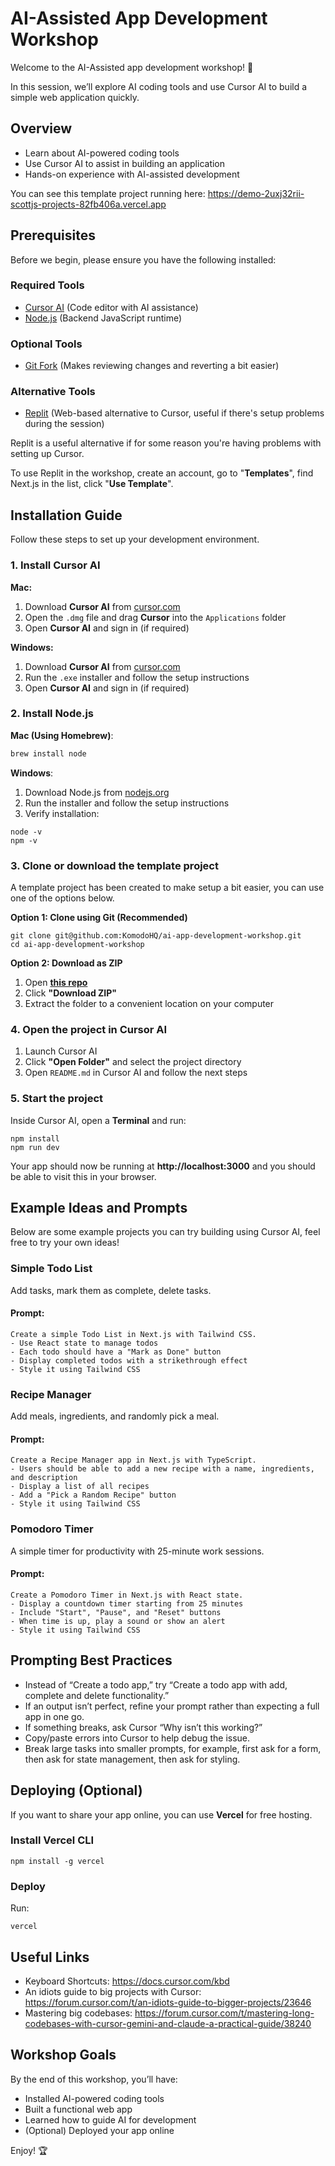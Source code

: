 # AI-Assisted App Development Workshop  
Welcome to the AI-Assisted app development workshop! 🚀

In this session, we’ll explore AI coding tools and use Cursor AI to build a simple web application quickly.

## Overview
- Learn about AI-powered coding tools
- Use Cursor AI to assist in building an application
- Hands-on experience with AI-assisted development

You can see this template project running here: https://demo-2uxj32rii-scottjs-projects-82fb406a.vercel.app

## **Prerequisites**
Before we begin, please ensure you have the following installed:

### **Required Tools**
- [Cursor AI](https://www.cursor.com/) (Code editor with AI assistance)
- [Node.js](https://nodejs.org/en/download) (Backend JavaScript runtime)

### **Optional Tools**
- [Git Fork](https://git-fork.com/) (Makes reviewing changes and reverting a bit easier) 

### Alternative Tools

- [Replit](https://replit.com/) (Web-based alternative to Cursor, useful if there's setup problems during the session)

Replit is a useful alternative if for some reason you're having problems with setting up Cursor. 

To use Replit in the workshop, create an account, go to "**Templates**", find Next.js in the list, click "**Use Template**". 

## **Installation Guide**
Follow these steps to set up your development environment.

### 1. Install Cursor AI
**Mac:**  
1. Download **Cursor AI** from [cursor.com](https://www.cursor.com/)
2. Open the `.dmg` file and drag **Cursor** into the `Applications` folder
3. Open **Cursor AI** and sign in (if required)

**Windows:**  
1. Download **Cursor AI** from [cursor.com](https://www.cursor.com/)
2. Run the `.exe` installer and follow the setup instructions
3. Open **Cursor AI** and sign in (if required)

### 2. Install Node.js
**Mac (Using Homebrew)**:
  
  ```sh
  brew install node
  ```

**Windows**:

  1. Download Node.js from [nodejs.org](https://nodejs.org/en/download)
  2. Run the installer and follow the setup instructions
  3. Verify installation:

  ```
  node -v
  npm -v
  ```

### 3. Clone or download the template project

A template project has been created to make setup a bit easier, you can use one of the options below.

**Option 1: Clone using Git (Recommended)**

```
git clone git@github.com:KomodoHQ/ai-app-development-workshop.git
cd ai-app-development-workshop
```

**Option 2: Download as ZIP**

1. Open **[this repo](http://bit.ly/41HQKH5)**
2. Click **"Download ZIP"**
3. Extract the folder to a convenient location on your computer

### 4. Open the project in Cursor AI

1. Launch Cursor AI
2. Click **"Open Folder"** and select the project directory
3. Open `README.md` in Cursor AI and follow the next steps

### 5. Start the project

Inside Cursor AI, open a **Terminal** and run:

```
npm install
npm run dev
```

Your app should now be running at **http://localhost:3000** and you should be able to visit this in your browser.

## **Example Ideas and Prompts**

Below are some example projects you can try building using Cursor AI, feel free to try your own ideas!

### Simple Todo List

Add tasks, mark them as complete, delete tasks.

#### **Prompt:**

```
Create a simple Todo List in Next.js with Tailwind CSS.
- Use React state to manage todos
- Each todo should have a "Mark as Done" button
- Display completed todos with a strikethrough effect
- Style it using Tailwind CSS
```

### **Recipe Manager**

Add meals, ingredients, and randomly pick a meal.

#### Prompt:

```
Create a Recipe Manager app in Next.js with TypeScript.
- Users should be able to add a new recipe with a name, ingredients, and description
- Display a list of all recipes
- Add a "Pick a Random Recipe" button
- Style it using Tailwind CSS
```

### Pomodoro Timer

A simple timer for productivity with 25-minute work sessions.

#### Prompt:

```
Create a Pomodoro Timer in Next.js with React state.
- Display a countdown timer starting from 25 minutes
- Include "Start", "Pause", and "Reset" buttons
- When time is up, play a sound or show an alert
- Style it using Tailwind CSS
```

## **Prompting Best Practices**

- Instead of “Create a todo app,” try “Create a todo app with add, complete and delete functionality.”
- If an output isn’t perfect, refine your prompt rather than expecting a full app in one go.
- If something breaks, ask Cursor “Why isn’t this working?”
- Copy/paste errors into Cursor to help debug the issue.
- Break large tasks into smaller prompts, for example, first ask for a form, then ask for state management, then ask for styling.

## **Deploying (Optional)**

If you want to share your app online, you can use **Vercel** for free hosting.

### Install Vercel CLI

```
npm install -g vercel
```

### Deploy

Run:

```
vercel
```

## Useful Links

- Keyboard Shortcuts: https://docs.cursor.com/kbd
- An idiots guide to big projects with Cursor: https://forum.cursor.com/t/an-idiots-guide-to-bigger-projects/23646
- Mastering big codebases: https://forum.cursor.com/t/mastering-long-codebases-with-cursor-gemini-and-claude-a-practical-guide/38240

## Workshop Goals

By the end of this workshop, you’ll have: 

- Installed AI-powered coding tools
- Built a functional web app
- Learned how to guide AI for development
- (Optional) Deployed your app online

Enjoy! 🏆
